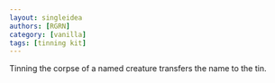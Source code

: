 ```yaml
---
layout: singleidea
authors: [RGRN]
category: [vanilla]
tags: [tinning kit]
---
```

Tinning the corpse of a named creature transfers the name to the tin.
